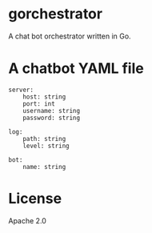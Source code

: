 # gorchestrator
A chat bot orchestrator written in Go.

# A chatbot YAML file

```
server:
    host: string
    port: int
    username: string
    password: string

log:
    path: string
    level: string

bot:
    name: string
```

# License

Apache 2.0

